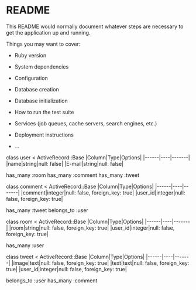 # README

This README would normally document whatever steps are necessary to get the
application up and running.

Things you may want to cover:

* Ruby version

* System dependencies

* Configuration

* Database creation

* Database initialization

* How to run the test suite

* Services (job queues, cache servers, search engines, etc.)

* Deployment instructions

* ...

class user < ActiveRecord::Base
|Column|Type|Options|
|------|----|-------|
|name|string|null: false|
|E-mail|string|null: false|

  has_many :room
  has_many :comment
  has_many :tweet

class comment < ActiveRecord::Base
|Column|Type|Options|
|------|----|-------|
|comment|integer|null: false, foreign_key: true|
|user_id|integer|null: false, foreign_key: true|

  has_many :tweet
  belongs_to :user

class room < ActiveRecord::Base
|Column|Type|Options|
|------|----|-------|
|room|string|null: false, foreign_key: true|
|user_id|integer|null: false, foreign_key: true|

  has_many :user

class tweet < ActiveRecord::Base
|Column|Type|Options|
|------|----|-------|
|image|text|null: false, foreign_key: true|
|text|text|null: false, foreign_key: true|
|user_id|integer|null: false, foreign_key: true|

  belongs_to :user
  has_many :comment